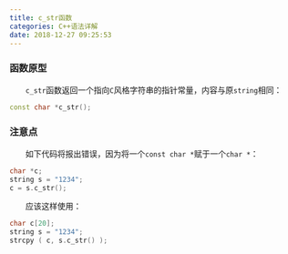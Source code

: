 ```yaml
---
title: c_str函数
categories: C++语法详解
date: 2018-12-27 09:25:53
---
```

### 函数原型

&emsp;&emsp;`c_str`函数返回一个指向`C`风格字符串的指针常量，内容与原`string`相同：<!--more-->

``` cpp
const char *c_str();
```

### 注意点

&emsp;&emsp;如下代码将报出错误，因为将一个`const char *`赋于一个`char *`：

``` cpp
char *c;
string s = "1234";
c = s.c_str();
```

&emsp;&emsp;应该这样使用：

``` cpp
char c[20];
string s = "1234";
strcpy ( c, s.c_str() );
```